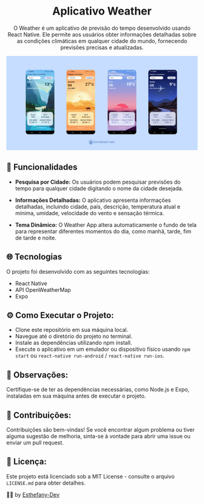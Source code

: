 <h1 align="center">Aplicativo Weather</h1>

<p align="center">O Weather é um aplicativo de previsão do tempo desenvolvido usando React Native. Ele permite aos usuários obter informações detalhadas sobre as condições climáticas em qualquer cidade do mundo, fornecendo previsões precisas e atualizadas.</p>

<img src="./assets/Weather-App-Banner.png">

<br>

<p align="justify">

## 🚀 Funcionalidades

- **Pesquisa por Cidade:** Os usuários podem pesquisar previsões do tempo para qualquer cidade digitando o nome da cidade desejada.

- **Informações Detalhadas:** O aplicativo apresenta informações detalhadas, incluindo cidade, país, descrição, temperatura atual e mínima, umidade, velocidade do vento e sensação térmica.

- **Tema Dinâmico:** O Weather App altera automaticamente o fundo de tela para representar diferentes momentos do dia, como manhã, tarde, fim de tarde e noite.

## 🌐 Tecnologias

O projeto foi desenvolvido com as seguintes tecnologias:
- React Native
- API OpenWeatherMap
- Expo
  
## ⚙️ Como Executar o Projeto:

- Clone este repositório em sua máquina local.
- Navegue até o diretório do projeto no terminal.
- Instale as dependências utilizando npm install.
- Execute o aplicativo em um emulador ou dispositivo físico usando `npm start` ou `react-native run-android` / `react-native run-ios`.

## 📝 Observações:
Certifique-se de ter as dependências necessárias, como Node.js e Expo, instaladas em sua máquina antes de executar o projeto.

## 🤝 Contribuições:
Contribuições são bem-vindas! Se você encontrar algum problema ou tiver alguma sugestão de melhoria, sinta-se à vontade para abrir uma issue ou enviar um pull request.

## 📜 Licença:
Este projeto está licenciado sob a MIT License - consulte o arquivo `LICENSE.md` para obter detalhes.
</p>

👩‍💻 by [Esthefany-Dev](https://github.com/Esthefany-Dev)
